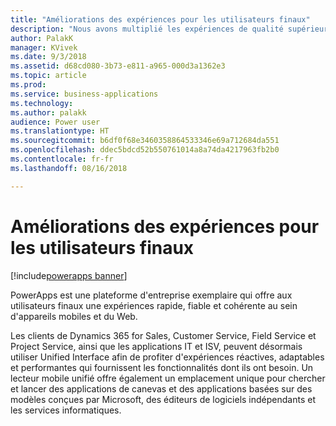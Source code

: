 ```yaml
---
title: "Améliorations des expériences pour les utilisateurs finaux"
description: "Nous avons multiplié les expériences de qualité supérieure pour les utilisateurs finaux."
author: PalakK
manager: KVivek
ms.date: 9/3/2018
ms.assetid: d68cd080-3b73-e811-a965-000d3a1362e3
ms.topic: article
ms.prod: 
ms.service: business-applications
ms.technology: 
ms.author: palakk
audience: Power user
ms.translationtype: HT
ms.sourcegitcommit: b6df0f68e3460358864533346e69a712684da551
ms.openlocfilehash: ddec5bdcd52b550761014a8a74da4217963fb2b0
ms.contentlocale: fr-fr
ms.lasthandoff: 08/16/2018

---
```

# <a name="improvements-in-end-user-experiences"></a>Améliorations des expériences pour les utilisateurs finaux


[!include[powerapps banner](../includes/powerapps.md)]

PowerApps est une plateforme d'entreprise exemplaire qui offre aux utilisateurs finaux une expériences rapide, fiable et cohérente au sein d'appareils mobiles et du Web.

Les clients de Dynamics 365 for Sales, Customer Service, Field Service et Project Service, ainsi que les applications IT et ISV, peuvent désormais utiliser Unified Interface afin de profiter d'expériences réactives, adaptables et performantes qui fournissent les fonctionnalités dont ils ont besoin. Un lecteur mobile unifié offre également un emplacement unique pour chercher et lancer des applications de canevas et des applications basées sur des modèles conçues par Microsoft, des éditeurs de logiciels indépendants et les services informatiques.

